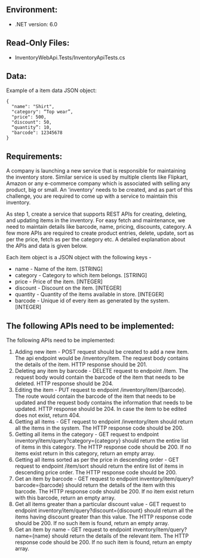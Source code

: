 ## Environment:  
- .NET version: 6.0

## Read-Only Files:   
- InventoryWebApi.Tests/InventoryApiTests.cs

## Data:  
Example of a item data JSON object:
```
{
  "name": "Shirt",
  "category": “Top wear”,
  "price": 500,
  "discount": 50,
  “quantity”: 10,
  "barcode": 12345678
}
```

## Requirements:

A company is launching a new service that is responsible for maintaining the inventory store. Similar service is used by multiple clients like Flipkart, Amazon or any e-commerce company which is associated with selling any product, big or small. An 'inventory' needs to be created, and as part of this challenge, you are required to come up with a service to maintain this inventory.

As step 1, create a service that supports REST APIs for creating, deleting, and updating items in the inventory.  For easy fetch and maintenance, we need to maintain details like barcode, name, pricing, discounts, category. A few more APIs are required to create product entries, delete, update, sort as per the price, fetch as per the category etc. A detailed explanation about the APIs and data is given below.

Each item object is a JSON object with the following keys -  
- name - Name of the item. [STRING]  
- category - Category to which item belongs. [STRING]  
- price - Price of the item. [INTEGER]  
- discount - Discount on the item. [INTEGER]  
- quantity - Quantity of the items available in store. [INTEGER]  
- barcode - Unique id of every item as generated by the system. [INTEGER]  

## The following APIs need to be implemented:

The following APIs need to be implemented:
1. Adding new item - POST request should be created to add a new item. The api endpoint would be /inventory/item. The request body contains the details of the item. HTTP response should be 201.
2. Deleting any item by barcode -  DELETE request to endpoint /item. The request body would contain the barcode of the item that needs to be deleted. HTTP response should be 204. 
3. Editing the item - PUT request to endpoint /inventory/item/{barcode}. The route would contain the barcode of the item that needs to be updated and the request body contains the information that needs to be updated. HTTP response should be 204. In case the item to be edited does not exist, return 404.
4. Getting all items - GET request to endpoint /inventory/item should return all the items in the system. The HTTP response code should be 200.
5. Getting all items in the category - GET request to endpoint inventory/item/query?category={category}  should return the entire list of items in this category. The HTTP response code should be 200. If no items exist return in this category, return an empty array.
6. Getting all items sorted as per the price in descending order -  GET request to endpoint /item/sort should return the entire list of items in descending price order. The HTTP response code should be 200.
7. Get an item by barcode - GET request to endpoint inventory/item/query?barcode={barcode} should return the details of the item with this barcode. The HTTP response code should be 200.  If no item exist return with this barcode, return an empty array.
8. Get all items greater than a particular discount value - GET request to endpoint inventory/item/query?discount={discount} should return all the items having discount greater than this value. The HTTP response code should be 200. If no such item is found, return an empty array.
9. Get an item by name -  GET request to endpoint inventory/item/query?name={name} should return the details of the relevant item. The HTTP response code should be 200. If no such item is found, return an empty array.
